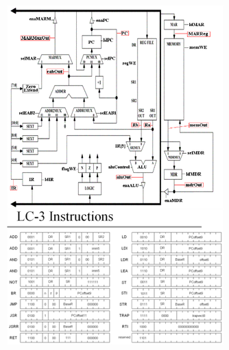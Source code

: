 ![](https://github.com/isaiMercado/Digital-Systems-Class-Projects/blob/master/Lab12/LC3_h1.gif)
![](https://github.com/isaiMercado/Digital-Systems-Class-Projects/blob/master/Lab12/LC3_Instructions.gif)
